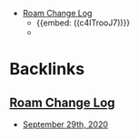 - [Roam Change Log](<Roam Change Log.md>)
    - {{embed: ((c4ITrooJ7))}}
    - 

# Backlinks
## [Roam Change Log](<Roam Change Log.md>)
- [September 29th, 2020](<September 29th, 2020.md>)

